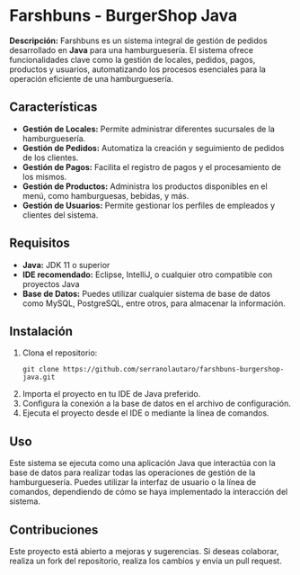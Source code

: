 <h1>Farshbuns - BurgerShop Java</h1>

<p><strong>Descripción:</strong> Farshbuns es un sistema integral de gestión de pedidos desarrollado en <strong>Java</strong> para una hamburguesería. El sistema ofrece funcionalidades clave como la gestión de locales, pedidos, pagos, productos y usuarios, automatizando los procesos esenciales para la operación eficiente de una hamburguesería.</p>

<h2>Características</h2>
<ul>
  <li><strong>Gestión de Locales:</strong> Permite administrar diferentes sucursales de la hamburguesería.</li>
  <li><strong>Gestión de Pedidos:</strong> Automatiza la creación y seguimiento de pedidos de los clientes.</li>
  <li><strong>Gestión de Pagos:</strong> Facilita el registro de pagos y el procesamiento de los mismos.</li>
  <li><strong>Gestión de Productos:</strong> Administra los productos disponibles en el menú, como hamburguesas, bebidas, y más.</li>
  <li><strong>Gestión de Usuarios:</strong> Permite gestionar los perfiles de empleados y clientes del sistema.</li>
</ul>

<h2>Requisitos</h2>
<ul>
  <li><strong>Java:</strong> JDK 11 o superior</li>
  <li><strong>IDE recomendado:</strong> Eclipse, IntelliJ, o cualquier otro compatible con proyectos Java</li>
  <li><strong>Base de Datos:</strong> Puedes utilizar cualquier sistema de base de datos como MySQL, PostgreSQL, entre otros, para almacenar la información.</li>
</ul>

<h2>Instalación</h2>
<ol>
  <li>Clona el repositorio:
    <pre><code>git clone https://github.com/serranolautaro/farshbuns-burgershop-java.git</code></pre>
  </li>
  <li>Importa el proyecto en tu IDE de Java preferido.</li>
  <li>Configura la conexión a la base de datos en el archivo de configuración.</li>
  <li>Ejecuta el proyecto desde el IDE o mediante la línea de comandos.</li>
</ol>

<h2>Uso</h2>
<p>Este sistema se ejecuta como una aplicación Java que interactúa con la base de datos para realizar todas las operaciones de gestión de la hamburguesería. Puedes utilizar la interfaz de usuario o la línea de comandos, dependiendo de cómo se haya implementado la interacción del sistema.</p>

<h2>Contribuciones</h2>
<p>Este proyecto está abierto a mejoras y sugerencias. Si deseas colaborar, realiza un fork del repositorio, realiza los cambios y envía un pull request.</p>
